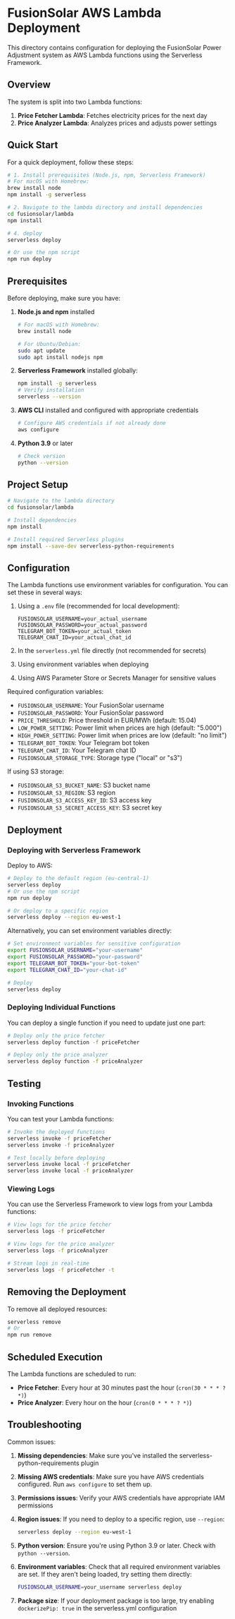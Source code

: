 # FusionSolar AWS Lambda Deployment

This directory contains configuration for deploying the FusionSolar Power Adjustment system as AWS Lambda functions using the Serverless Framework.

## Overview

The system is split into two Lambda functions:

1. **Price Fetcher Lambda**: Fetches electricity prices for the next day
2. **Price Analyzer Lambda**: Analyzes prices and adjusts power settings

## Quick Start

For a quick deployment, follow these steps:

```bash
# 1. Install prerequisites (Node.js, npm, Serverless Framework)
# For macOS with Homebrew:
brew install node
npm install -g serverless

# 2. Navigate to the lambda directory and install dependencies
cd fusionsolar/lambda
npm install

# 4. deploy
serverless deploy

# Or use the npm script
npm run deploy
```

## Prerequisites

Before deploying, make sure you have:

1. **Node.js and npm** installed
   ```bash
   # For macOS with Homebrew:
   brew install node
   
   # For Ubuntu/Debian:
   sudo apt update
   sudo apt install nodejs npm
   ```

2. **Serverless Framework** installed globally:
   ```bash
   npm install -g serverless
   # Verify installation
   serverless --version
   ```

3. **AWS CLI** installed and configured with appropriate credentials
   ```bash
   # Configure AWS credentials if not already done
   aws configure
   ```

4. **Python 3.9** or later
   ```bash
   # Check version
   python --version
   ```

## Project Setup

```bash
# Navigate to the lambda directory
cd fusionsolar/lambda

# Install dependencies
npm install

# Install required Serverless plugins
npm install --save-dev serverless-python-requirements
```

## Configuration

The Lambda functions use environment variables for configuration. You can set these in several ways:

1. Using a `.env` file (recommended for local development):
   ```
   FUSIONSOLAR_USERNAME=your_actual_username
   FUSIONSOLAR_PASSWORD=your_actual_password
   TELEGRAM_BOT_TOKEN=your_actual_token
   TELEGRAM_CHAT_ID=your_actual_chat_id
   ```

2. In the `serverless.yml` file directly (not recommended for secrets)
3. Using environment variables when deploying
4. Using AWS Parameter Store or Secrets Manager for sensitive values

Required configuration variables:

- `FUSIONSOLAR_USERNAME`: Your FusionSolar username
- `FUSIONSOLAR_PASSWORD`: Your FusionSolar password
- `PRICE_THRESHOLD`: Price threshold in EUR/MWh (default: 15.04)
- `LOW_POWER_SETTING`: Power limit when prices are high (default: "5.000")
- `HIGH_POWER_SETTING`: Power limit when prices are low (default: "no limit")
- `TELEGRAM_BOT_TOKEN`: Your Telegram bot token
- `TELEGRAM_CHAT_ID`: Your Telegram chat ID
- `FUSIONSOLAR_STORAGE_TYPE`: Storage type ("local" or "s3")

If using S3 storage:
- `FUSIONSOLAR_S3_BUCKET_NAME`: S3 bucket name
- `FUSIONSOLAR_S3_REGION`: S3 region
- `FUSIONSOLAR_S3_ACCESS_KEY_ID`: S3 access key
- `FUSIONSOLAR_S3_SECRET_ACCESS_KEY`: S3 secret key

## Deployment

### Deploying with Serverless Framework

Deploy to AWS:

```bash
# Deploy to the default region (eu-central-1)
serverless deploy
# Or use the npm script
npm run deploy

# Or deploy to a specific region
serverless deploy --region eu-west-1
```

Alternatively, you can set environment variables directly:

```bash
# Set environment variables for sensitive configuration
export FUSIONSOLAR_USERNAME="your-username"
export FUSIONSOLAR_PASSWORD="your-password"
export TELEGRAM_BOT_TOKEN="your-bot-token"
export TELEGRAM_CHAT_ID="your-chat-id"

# Deploy
serverless deploy
```

### Deploying Individual Functions

You can deploy a single function if you need to update just one part:

```bash
# Deploy only the price fetcher
serverless deploy function -f priceFetcher

# Deploy only the price analyzer
serverless deploy function -f priceAnalyzer
```

## Testing

### Invoking Functions

You can test your Lambda functions:

```bash
# Invoke the deployed functions
serverless invoke -f priceFetcher
serverless invoke -f priceAnalyzer

# Test locally before deploying
serverless invoke local -f priceFetcher
serverless invoke local -f priceAnalyzer
```

### Viewing Logs

You can use the Serverless Framework to view logs from your Lambda functions:

```bash
# View logs for the price fetcher
serverless logs -f priceFetcher

# View logs for the price analyzer
serverless logs -f priceAnalyzer

# Stream logs in real-time
serverless logs -f priceFetcher -t
```

## Removing the Deployment

To remove all deployed resources:

```bash
serverless remove
# Or
npm run remove
```

## Scheduled Execution

The Lambda functions are scheduled to run:

- **Price Fetcher**: Every hour at 30 minutes past the hour (`cron(30 * * * ? *)`)
- **Price Analyzer**: Every hour on the hour (`cron(0 * * * ? *)`)

## Troubleshooting

Common issues:

1. **Missing dependencies**: Make sure you've installed the serverless-python-requirements plugin

2. **Missing AWS credentials**: Make sure you have AWS credentials configured. Run `aws configure` to set them up.

3. **Permissions issues**: Verify your AWS credentials have appropriate IAM permissions

4. **Region issues**: If you need to deploy to a specific region, use `--region`:
   ```bash
   serverless deploy --region eu-west-1
   ```

5. **Python version**: Ensure you're using Python 3.9 or later. Check with `python --version`.

6. **Environment variables**: Check that all required environment variables are set. If they aren't being loaded, try setting them directly:
   ```bash
   FUSIONSOLAR_USERNAME=your_username serverless deploy
   ```

7. **Package size**: If your deployment package is too large, try enabling `dockerizePip: true` in the serverless.yml configuration 
